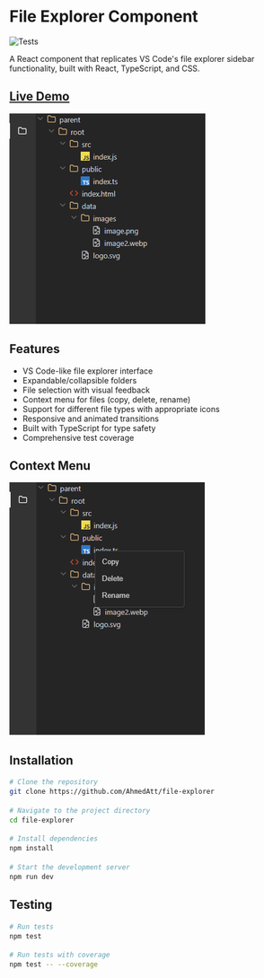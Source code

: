 # File Explorer Component

![Tests](https://github.com/AhmedAtt/file-explorer/actions/workflows/test.yml/badge.svg)

A React component that replicates VS Code's file explorer sidebar functionality, built with React, TypeScript, and CSS.

## [Live Demo](https://attia-file-explorer.netlify.app/)

![File Explorer Screenshot](./screenshots/FileExplorer.png)

## Features

* VS Code-like file explorer interface
* Expandable/collapsible folders
* File selection with visual feedback
* Context menu for files (copy, delete, rename)
* Support for different file types with appropriate icons
* Responsive and animated transitions
* Built with TypeScript for type safety
* Comprehensive test coverage

## Context Menu
![Context Menu Demo](./screenshots/ContextMenu.png)

## Installation

```bash
# Clone the repository
git clone https://github.com/AhmedAtt/file-explorer

# Navigate to the project directory
cd file-explorer

# Install dependencies
npm install

# Start the development server
npm run dev
```

## Testing
```bash 
# Run tests
npm test

# Run tests with coverage
npm test -- --coverage
```


